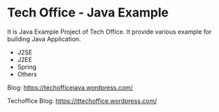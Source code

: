 # Tech Office - Java Example

It is Java Example Project of Tech Office. It provide various example for building Java Application.

* J2SE
* J2EE
* Spring 
* Others

Blog: https://techofficejava.wordpress.com/

Techoffice Blog: https://ittechoffice.wordpress.com/





